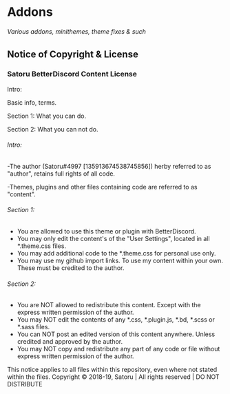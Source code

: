 # Addons
###### Various addons, minithemes, theme fixes & such

## Notice of Copyright & License
### Satoru BetterDiscord Content License

Intro:

Basic info, terms. 

Section 1: What you can do. 

Section 2: What you can not do.

###### Intro:
-The author (Satoru#4997 [135913674538745856]) herby referred to as "author", retains full rights of all code. 

-Themes, plugins and other files containing code are referred to as "content". 

###### Section 1:
* You are allowed to use this theme or plugin with BetterDiscord.
* You may only edit the content's of the "User Settings", located in all *.theme.css files.
* You may add additional code to the *.theme.css for personal use only.
* You may use my github import links. To use my content within your own. These must be credited to the author. 

###### Section 2:
* You are NOT allowed to redistribute this content. Except with the express written permission of the author.
* You may NOT edit the contents of any *.css, *.plugin.js, *.bd, *.scss or *.sass files.
* You can NOT post an edited version of this content anywhere. Unless credited and approved by the author.
* You may NOT copy and redistribute any part of any code or file without express written permission of the author. 

This notice applies to all files within this repository, even where not stated within the files. 
Copyright © 2018-19, Satoru | All rights reserved | DO NOT DISTRIBUTE

